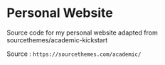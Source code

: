 # Personal Website
Source code for my personal website adapted from sourcethemes/academic-kickstart

Source : `https://sourcethemes.com/academic/`
